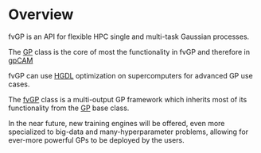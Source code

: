 # Overview

fvGP is an API for flexible HPC single and multi-task Gaussian processes.

The [GP](GP.md) class is the core of most the functionality in fvGP
and therefore in [gpCAM](https://gpcam.readthedocs.io)

fvGP can use [HGDL](https://hgdl.readthedocs.io) optimization on supercomputers for advanced GP use cases.

The [fvGP](fvGP.md) class is a multi-output GP framework
which inherits most of its functionality from the [GP](GP.md) base class.

In the near future, new training engines will be offered, even more specialized
to big-data and many-hyperparameter problems, allowing for ever-more powerful
GPs to be deployed by the users.
